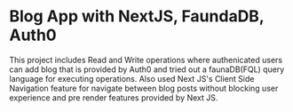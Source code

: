 # Blog App with NextJS, FaundaDB, Auth0
This project includes Read and Write operations where authenicated users can add blog that is provided by Auth0 and tried out a faunaDB(FQL) query language for executing operations. Also used Next JS's Client Side Navigation feature for navigate between blog posts without blocking user experience and pre render features provided by Next JS.